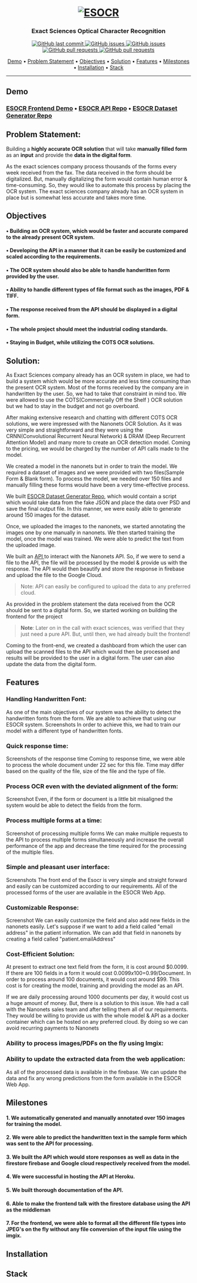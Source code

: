 <h1 align="center">
  <br>
  <a href="https://github.com/ashfaqnisar/ESOCR.git"><img src="https://i.imgur.com/tJ4s0sJ.png" alt="ESOCR"></a>
</h1>

<h3 align="center">Exact Sciences Optical Character Recognition</h4>

<p align="center">
    <a href="https://github.com/ashfaqnisar/ESOCR/commits/master">
    <img src="https://img.shields.io/github/last-commit/ashfaqnisar/ESOCR?style=flat-square&logo=github&logoColor=white"
         alt="GitHub last commit">
    <a href="https://github.com/ashfaqnisar/ESOCR/issues">
    <img src="https://img.shields.io/github/issues/ashfaqnisar/ESOCR?style=flat-square&logo=github&logoColor=white"
         alt="GitHub issues">
      <a href="https://github.com/ashfaqnisar/ESOCR/issues?q=is%3Aissue+is%3Aclosed">
    <img src="https://img.shields.io/github/issues-closed/ashfaqnisar/esocr?style=flat-square&logo=github&logoColor=white"
         alt="GitHub issues">
    <a href="https://github.com/ashfaqnisar/ESOCR/pulls">
    <img src="https://img.shields.io/github/issues-pr/ashfaqnisar/ESOCR?style=flat-square&logo=github&logoColor=white"
         alt="GitHub pull requests">
      <a href="https://github.com/ashfaqnisar/ESOCR/pulls?q=is%3Apr+is%3Aclosed">
    <img src="https://img.shields.io/github/issues-pr-closed/ashfaqnisar/ESOCR?style=flat-square&logo=github&logoColor=white"
         alt="GitHub pull requests">
   
</p>


<p align="center"> 
  <a href="#demo">Demo</a> •
    <a href="#demo">Problem Statement</a> •
  <a href="#objectives">Objectives</a> •
  <a href="#solution">Solution</a> •
  <a href="#features">Features</a> •
  <a href="#milestones">Milestones</a> •
  <a href="#installation">Installation</a> •
  <a href="#stack">Stack</a> 

</p>

---
## Demo
### <a href="https://esocr" target="_blank">ESOCR Frontend Demo</a> • <a href="https://github.com/ashfaqnisar/esocr-api" target="_blank">ESOCR API Repo</a> • <a href="https://github.com/ashfaqnisar/ESOCR-DATASET-GENERATOR" target="_blank">ESOCR Dataset Generator Repo</a>

## Problem Statement: 
Building a **highly accurate OCR solution** that will take **manually filled form** as an **input** and provide the **data in the digital form**. 

As the exact sciences company process thousands of the forms every week received from the fax. The data received in the form should be digitalized.  But, manually digitalizing the form would contain human error & time-consuming.  So, they would like to automate this process by placing the OCR system. The exact sciences company already has an OCR system in place but is somewhat less accurate and takes more time.


## Objectives
####  • Building an OCR system, which would be faster and accurate compared to the already present OCR system.
####  • Developing the API  in a manner that it can be easily be customized and scaled according to the requirements.
 
####  • The OCR system should also be able to handle handwritten form provided by the user.
  
####  • Ability to handle different types of file format such as the images, PDF & TIFF.

####  • The response received from the API should be displayed in a digital form.

####  • The whole project should meet the industrial coding standards.

#### • Staying in Budget, while utilizing the COTS OCR solutions.

## Solution: 

As Exact Sciences company already has an OCR system in place, we had to build a system which would be more accurate and less time consuming than the present OCR  system.  Most of the forms received by the company are in handwritten by the user. So, we had to take that constraint in mind too. We were allowed to use the COTS(Commercially Off the Shelf  ) OCR solution but we had to stay in the budget and not go overboard.

After making extensive research and chatting with different COTS OCR solutions, we were impressed with the Nanonets OCR Solution. As it was very simple and straightforward and they were using the CRNN(Convolutional Recurrent Neural Network) &  DRAM (Deep Recurrent Attention Model)  and many more to create an OCR detection model. Coming to the pricing, we would be charged by the number of API calls made to the model.

We created a model in the nanonets but in order to train the model. We required a dataset of images and we were provided with two files(Sample Form  & Blank form). To process the model, we needed over 150  files and manually filling these forms would have been a very time-effective process. 

We built <a href="https://github.com/ashfaqnisar/ESOCR-DATASET-GENERATOR" target="_blank">ESOCR Dataset Generator Repo</a>,  which would contain a script which would take data from the fake JSON and place the data over PSD and save the final output file. In this manner, we were easily able to generate around 150 images for the dataset.

Once, we uploaded the images to the nanonets, we started annotating the images one by one manually in nanonets. We then started training the model, once the model was trained. We were able to predict the text from the uploaded image.

We built an <a href="https://github.com/ashfaqnisar/ESOCR-API" target="_blank">API </a>to interact with the Nanonets API. So, if we were to send a file to the API, the file will be processed by the model & provide us with the response. The API would then beautify and store the response in firebase and upload the file to the Google Cloud. 
> Note: API  can easily be configured to upload the data to any preferred cloud.

As provided in the problem statement the data received from the OCR should be sent to a digital form. So, we started working on building the frontend for the project 
>**Note**: Later on in the call with exact sciences, was verified that they just need a pure API. But, until then, we had already built the frontend!

Coming to the front-end, we created a dashboard from which the user can upload the scanned files to the API which would then be processed and results will be provided to the user in a digital form. The user can also update the data from the digital form. 



## Features
### Handling Handwritten Font: 
As one of the main objectives of our system was the ability to detect the handwritten fonts from the form. We are able to achieve that using our ESOCR system. 
Screenshots
In order to achieve this, we had to train our model with a different type of handwritten fonts.
### Quick response time:
Screenshots of the response time
Coming to response time, we were able to process the whole document under 22 sec for this file. Time may differ based on the quality of the file,  size of the file and the type of file.

### Process OCR even with the deviated alignment of the form:
Screenshot
Even, if the form or document is a little bit misaligned the system would be able to detect the fields from the form. 

### Process multiple forms at a time:
Screenshot of processing multiple forms
We can make multiple requests to the API to process multiple forms simultaneously and increase the overall performance of the app and decrease the time required for the processing of the multiple files. 

### Simple and pleasant user interface:
Screenshots
The front end of the Esocr is very simple and straight forward and easily can be customized according to our requirements.  All of the processed forms of the user are available in the ESOCR Web App. 

### Customizable Response:
Screenshot
We can easily customize the field and also add new fields in the nanonets easily. Let's suppose if we want to add a field called "email address" in the patient information.  We can add that field in nanonets by creating a field called "patient.emailAddress" 

### Cost-Efficient Solution:
At present to extract one text field from the form,  it is cost around $0.0099. If there are 100 fields in a form it would cost $0.0099x100=$0.99/Document. In order to process around 100 documents, it would cost around $99. This cost is for creating the model, training and providing the model as an API. 

If we are daily processing around 1000 documents per day, it would cost us a  huge amount of money. But, there is a solution to this issue.  We had a call with the Nanonets sales team and after telling them all of our requirements. They would be willing to provide us with the whole model & API as a docker container which can be hosted on any preferred cloud. By doing so we can avoid recurring payments to Nanonets



### Ability to process images/PDFs on the fly using Imgix:
### Ability to update the extracted data from the web application:
As all of the processed data is available in the firebase. We can update the data and fix any wrong predictions from the form available in the ESOCR Web App.


## Milestones

#### 1. We automatically generated and manually annotated over 150 images for training the model.
#### 2. We were able to predict the handwritten text in the sample form which was sent to the API for processing. 
#### 3. We built the API which would store responses as well as data in the firestore firebase and Google cloud respectively received from the model.
#### 4. We were successful in hosting the API at Heroku.
#### 5. We built thorough documentation of the API.
#### 6. Able to make the frontend talk with the firestore database using the API as the middleman
#### 7. For the frontend, we were able to format all the different file types into JPEG's on the fly without any file conversion of the input file using the imgix.


## Installation

## Stack 










